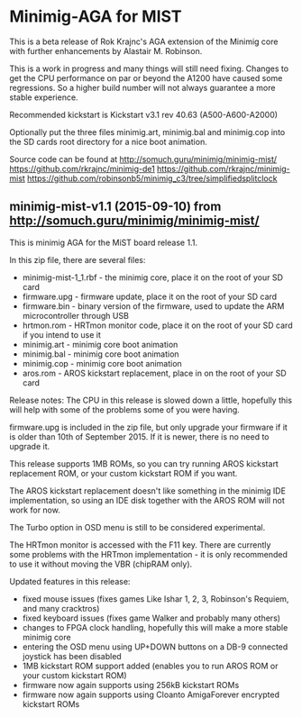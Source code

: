 Minimig-AGA for MIST
====================

This is a beta release of Rok Krajnc's AGA extension of the Minimig
core with further enhancements by Alastair M. Robinson.

This is a work in progress and many things will still need fixing. 
Changes to get the CPU performance on par or beyond the A1200 have
caused some regressions. So a higher build number will not always
guarantee a more stable experience.

Recommended kickstart is Kickstart v3.1 rev 40.63 (A500-A600-A2000)

Optionally put the three files minimig.art, minimig.bal and
minimig.cop into the SD cards root directory for a nice boot
animation.

Source code can be found at
http://somuch.guru/minimig/minimig-mist/
https://github.com/rkrajnc/minimig-de1
https://github.com/rkrajnc/minimig-mist
https://github.com/robinsonb5/minimig_c3/tree/simplifiedsplitclock

minimig-mist-v1.1 (2015-09-10) from http://somuch.guru/minimig/minimig-mist/
----------------------------------------------------------------------------

This is minimig AGA for the MiST board release 1.1.


In this zip file, there are several files:
- minimig-mist-1_1.rbf - the minimig core, place it on the root of your SD card
- firmware.upg         - firmware update, place it on the root of your SD card
- firmware.bin         - binary version of the firmware, used to update the ARM microcontroller through USB
- hrtmon.rom           - HRTmon monitor code, place it on the root of your SD card if you intend to use it
- minimig.art          - minimig core boot animation
- minimig.bal          - minimig core boot animation
- minimig.cop          - minimig core boot animation
- aros.rom             - AROS kickstart replacement, place in on the root of your SD card

Release notes:
The CPU in this release is slowed down a little, hopefully this will help with some of the problems some of you were having.

firmware.upg is included in the zip file, but only upgrade your firmware if it is older than 10th of September 2015.
If it is newer, there is no need to upgrade it.

This release supports 1MB ROMs, so you can try running AROS kickstart replacement ROM, or your custom kickstart ROM if you want.

The AROS kickstart replacement doesn't like something in the minimig IDE implementation, so using an IDE disk together with the AROS ROM will not work for now.

The Turbo option in OSD menu is still to be considered experimental.

The HRTmon monitor is accessed with the F11 key. There are currently some problems with the HRTmon implementation - 
it is only recommended to use it without moving the VBR (chipRAM only).


Updated features in this release:
- fixed mouse issues (fixes games Like Ishar 1, 2, 3, Robinson's Requiem, and many cracktros)
- fixed keyboard issues (fixes game Walker and probably many others)
- changes to FPGA clock handling, hopefully this will make a more stable minimig core
- entering the OSD menu using UP+DOWN buttons on a DB-9 connected joystick has been disabled
- 1MB kickstart ROM support added (enables you to run AROS ROM or your custom kickstart ROM)
- firmware now again supports using 256kB kickstart ROMs
- firmware now again supports using Cloanto AmigaForever encrypted kickstart ROMs
